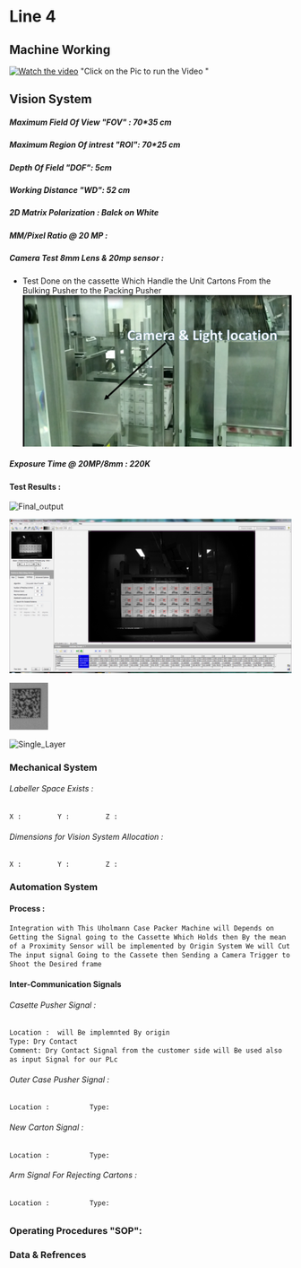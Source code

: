 # Line 4 
## Machine Working 
[![Watch the video](https://img.youtube.com/vi/tlB6b9seMoY/maxresdefault.jpg)](https://youtu.be/tlB6b9seMoY)
        "Click on the Pic to run the Video "
## Vision System 

##### Maximum Field Of View "FOV" : 70*35 cm

##### Maximum Region Of intrest "ROI": 70*25 cm

##### Depth Of Field "DOF": 5cm

##### Working Distance "WD": 52 cm

##### 2D Matrix Polarization : Balck on White 

##### MM/Pixel Ratio @ 20 MP :

##### Camera Test 8mm Lens & 20mp sensor :
- Test Done on  the cassette Which Handle the Unit Cartons From the Bulking Pusher to the Packing Pusher 
![Vision_location](/IMG/L4/VIALLC1.png)
##### Exposure Time  @ 20MP/8mm : 220K

#### Test Results :
![Final_output](/IMG/L4/FI_1layer_52cm_220K_8mm_20MP.png)

![Pattern_match_result](/IMG/L4/pattern_Results.PNG)

![Pattern_sample](/IMG/L4/Paterrn.matching.test.sample.png)

![Single_Layer](/IMG/L4/Single_layer.png)


### Mechanical System 

###### Labeller Space Exists :  
    X :         Y :         Z :         
###### Dimensions for Vision System Allocation  :  
    X :         Y :         Z :      

   
### Automation System
#### Process :
    Integration with This Uholmann Case Packer Machine will Depends on Getting the Signal going to the Cassette Which Holds then By the mean of a Proximity Sensor will be implemented by Origin System We will Cut The input signal Going to the Cassete then Sending a Camera Trigger to Shoot the Desired frame  
#### Inter-Communication Signals 
###### Casette Pusher Signal :
    Location :  will Be implemnted By origin          
    Type: Dry Contact    
    Comment: Dry Contact Signal from the customer side will Be used also as input Signal for our PLc 
###### Outer Case Pusher Signal :
    Location :          Type:
###### New Carton Signal :
    Location :          Type:
###### Arm Signal For Rejecting Cartons :
    Location :          Type:
###### 

### Operating Procedures "SOP":


### Data & Refrences 
